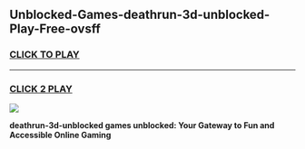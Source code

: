 
## Unblocked-Games-deathrun-3d-unblocked-Play-Free-ovsff
<h3>
<a href="https://premium76.site?title=deathrun-3d-unblocked&ref=19M">CLICK TO PLAY</a></h3>
<hr>

<h3>
<a href="https://premium76.site?title=deathrun-3d-unblocked&ref=19M">CLICK 2 PLAY</a>
  
</h3>

<a href="https://premium76.site?title=deathrun-3d-unblocked&ref=19M"><img src="https://clearcache.store/games.png"></a>


**deathrun-3d-unblocked games unblocked: Your Gateway to Fun and Accessible Online Gaming**
